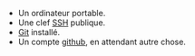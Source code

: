 - Un ordinateur portable.
- Une clef [SSH](http://fr.wikipedia.org/wiki/OpenSSH) publique.
- [Git](https://git-scm.com/) installé.
- Un compte [github](https://github.com), en attendant autre chose.
